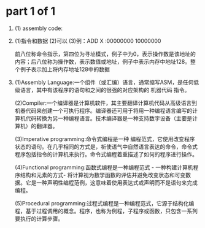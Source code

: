 # part 1 of 1

1. (1) assembly code:


















2. (1)指令和数据
   (2)可以
   (3)例：ADD X :00000000 10000000


    前八位称命令指示，第四位为寻址模式，例子中为0，表示操作数是该地址的内容；后八位称为操作数，表示数值或地址，例子中表示内存中地址128。整个例子表示加上将内存地址128中的数据

3. (1)Assembly Language:一个组件（或汇编）语言，通常缩写ASM，是任何低级语言，其中有该程序的语句和之间的很强的对应架构的 机器代码 指令。


   (2)Compiler:一个编译器是计算机软件，其主要翻译计算机代码从高级语言到机器代码来创建一个可执行程序。编译器还可用于将用一种编程语言编写的计算机代码转换为另一种编程语言。技术编译器是一种支持数字设备（主要是计算机）的翻译器。


   (3)Imperative programming:命令式编程是一种 编程范式，它使用改变程序状态的语句。在几乎相同的方式是，祈使语气中自然语言表达的命令，命令式程序包括指令的计算机来执行。命令式编程着重描述了如何的程序进行操作。


   (4)Functional programming:函数式编程是一种编程范式 - 一种构建计算机程序结构和元素的方式- 将计算视为数学函数的评估并避免改变状态和可变数据。它是一种声明性编程范例，这意味着使用表达式或声明而不是语句来完成编程。


   (5)Procedural programming:过程式编程是一种编程范式，它源于结构化编程，基于过程调用的概念。程序，也称为例程，子程序或函数，只包含一系列要执行的计算步骤。